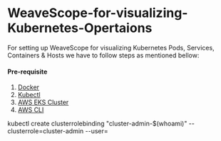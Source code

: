 # WeaveScope-for-visualizing-Kubernetes-Opertaions

For setting up WeaveScope for visualizing Kubernetes Pods, Services, Containers & Hosts we have to follow steps as mentioned bellow:

#### Pre-requisite
1. [Docker](https://docs.docker.com/desktop/install/linux-install/)
2. [Kubectl](https://docs.aws.amazon.com/eks/latest/userguide/install-kubectl.html)
3. [AWS EKS Cluster](https://github.com/knoldus/Cloudformation-Template-for-AWS-EKS)
4. [AWS CLI](https://docs.aws.amazon.com/cli/latest/userguide/getting-started-install.html)

kubectl create clusterrolebinding "cluster-admin-$(whoami)" --clusterrole=cluster-admin --user=<AWS username>
